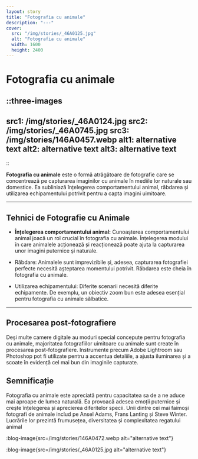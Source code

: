 ```yaml
---
layout: story
title: "Fotografia cu animale"
description: "---"
cover: 
  src: "/img/stories/_46A0125.jpg"
  alt: "Fotografia cu animale"
  width: 1600
  height: 2400
---
```


# Fotografia cu animale

::three-images
---
src1: /img/stories/_46A0124.jpg
src2: /img/stories/_46A0745.jpg
src3: /img/stories/146A0457.webp
alt1: alternative text
alt2: alternative text
alt3: alternative text
---
::

**Fotografia cu animale** este o formă atrăgătoare de fotografie care se concentrează pe capturarea imaginilor cu animale în mediile lor naturale sau domestice. Ea subliniază înțelegerea comportamentului animal, răbdarea și utilizarea echipamentului potrivit pentru a capta imagini uimitoare.

___

## Tehnici de Fotografie cu Animale
- **Înțelegerea comportamentului animal:** Cunoașterea comportamentului animal joacă un rol crucial în fotografia cu animale. Înțelegerea modului în care animalele acționează și reacționează poate ajuta la capturarea unor imagini puternice și naturale.

- Răbdare: Animalele sunt imprevizibile și, adesea, capturarea fotografiei perfecte necesită așteptarea momentului potrivit. Răbdarea este cheia în fotografia cu animale.

- Utilizarea echipamentului: Diferite scenarii necesită diferite echipamente. De exemplu, un obiectiv zoom bun este adesea esențial pentru fotografia cu animale sălbatice.

___

## Procesarea post-fotografiere
Deși multe camere digitale au moduri special concepute pentru fotografia cu animale, majoritatea fotografiilor uimitoare cu animale sunt create în procesarea post-fotografiere. Instrumente precum Adobe Lightroom sau Photoshop pot fi utilizate pentru a accentua detaliile, a ajusta iluminarea și a scoate în evidență cel mai bun din imaginile capturate.

## Semnificație
Fotografia cu animale este apreciată pentru capacitatea sa de a ne aduce mai aproape de lumea naturală. Ea provoacă adesea emoții puternice și crește înțelegerea și aprecierea diferitelor specii. Unii dintre cei mai faimoși fotografi de animale includ pe Ansel Adams, Frans Lanting și Steve Winter. Lucrările lor prezintă frumusețea, diversitatea și complexitatea regatului animal

:blog-image{src=/img/stories/146A0472.webp alt="alternative text"}

:blog-image{src=/img/stories/_46A0125.jpg alt="alternative text"}

